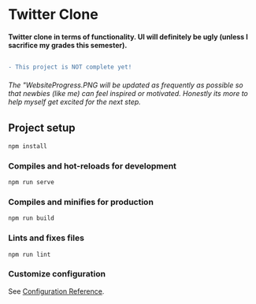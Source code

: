 # Twitter Clone

#### Twitter clone in terms of functionality. UI will definitely be ugly (unless I sacrifice my grades this semester).
## 
```diff
- This project is NOT complete yet! 
```

###### The "WebsiteProgress.PNG will be updated as frequently as possible so that newbies (like me) can feel inspired or motivated. Honestly its more to help myself get excited for the next step.



## Project setup
```
npm install
```

### Compiles and hot-reloads for development
```
npm run serve
```

### Compiles and minifies for production
```
npm run build
```

### Lints and fixes files
```
npm run lint
```

### Customize configuration
See [Configuration Reference](https://cli.vuejs.org/config/).

